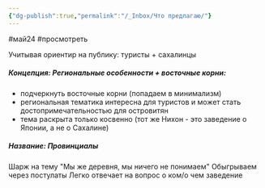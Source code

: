 ```yaml
---
{"dg-publish":true,"permalink":"/_Inbox/Что предлагаю/"}
---
```


#май24 #просмотреть 

Учитывая ориентир на публику: туристы + сахалинцы
##### Концепция: Региональные особенности + восточные корни:
- подчеркнуть восточные корни (попадаем в минимализм)
- региональная тематика интересна для туристов и может стать достопримечательностью для островитян
- тема раскрыта только косвенно (тот же Нихон - это заведение о Японии, а не о Сахалине)

##### Название: Провинциалы
Шарж на тему "Мы же деревня, мы ничего не понимаем"
Обыгрываем через постулаты
Легко отвечает на вопрос о ком/о чем заведение

